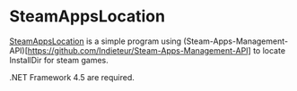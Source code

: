 # SteamAppsLocation

[SteamAppsLocation](https://github.com/hzqst/SteamAppsLocation) is a simple program using (Steam-Apps-Management-API)[https://github.com/Indieteur/Steam-Apps-Management-API] to locate InstallDir for steam games.

.NET Framework 4.5 are required.
